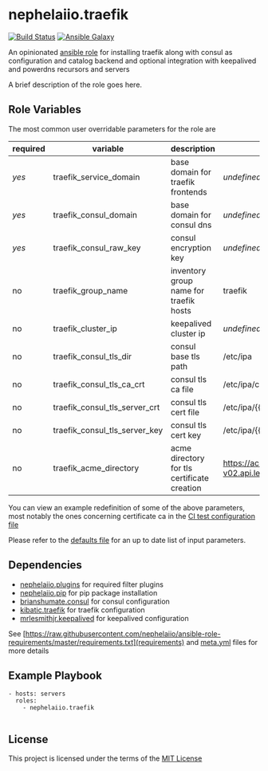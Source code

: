 nephelaiio.traefik
======================

[![Build Status](https://travis-ci.org/nephelaiio/ansible-traefik.svg?branch=master)](https://travis-ci.org/nephelaiio/ansible-role-traefik)
[![Ansible Galaxy](http://img.shields.io/badge/ansible--galaxy-nephelaiio.traefik-blue.svg)](https://galaxy.ansible.com/nephelaiio/traefik/)

An opinionated [ansible role](https://galaxy.ansible.com/nephelaiio/traefik) for installing traefik along with consul as configuration and catalog backend and optional integration with keepalived and powerdns recursors and servers

A brief description of the role goes here.

Role Variables
--------------

The most common user overridable parameters for the role are

| required | variable                      | description                                 | default                                        |
| ---      | ---                           | ---                                         | ---                                            |
| *yes*    | traefik_service_domain        | base domain for traefik frontends           | _undefined_                                    |
| *yes*    | traefik_consul_domain         | base domain for consul dns                  | _undefined_                                    |
| *yes*    | traefik_consul_raw_key        | consul encryption key                       | _undefined_                                    |
| no       | traefik_group_name            | inventory group name for traefik hosts      | traefik                                        |
| no       | traefik_cluster_ip            | keepalived cluster ip                       | _undefined_                                    |
| no       | traefik_consul_tls_dir        | consul base tls path                        | /etc/ipa                                       |
| no       | traefik_consul_tls_ca_crt     | consul tls ca file                          | /etc/ipa/ca.crt                                |
| no       | traefik_consul_tls_server_crt | consul tls cert file                        | /etc/ipa/{{ ansible_fqdn }}.crt                |
| no       | traefik_consul_tls_server_key | consul tls cert key                         | /etc/ipa/{{ ansible_fqdn }}.key                |
| no       | traefik_acme_directory        | acme directory for tls certificate creation | https://acme-v02.api.letsencrypt.org/directory |

You can view an example redefinition of some of the above parameters, most notably the ones concerning certificate ca in the [CI test configuration file](/molecule/default/molecule.yml)

Please refer to the [defaults file](/defaults/main.yml) for an up to date list of input parameters.

Dependencies
------------

* [nephelaiio.plugins](https://github.com/nephelaiio/plugins) for required filter plugins
* [nephelaiio.pip](https://github.com/nephelaiio/pip) for pip package installation
* [brianshumate.consul](https://github.com/brianshumate/ansible-consul) for consul configuration
* [kibatic.traefik](https://github.com/kibatic/ansible-traefik) for traefik configuration
* [mrlesmithjr.keepalived](https://github.com/mrlesmithjr/ansible-keepalived) for keepalived configuration

See [https://raw.githubusercontent.com/nephelaiio/ansible-role-requirements/master/requirements.txt](requirements) and [meta.yml](meta) files for more details

Example Playbook
----------------

```
- hosts: servers
  roles:
    - nephelaiio.traefik
  
```

License
-------

This project is licensed under the terms of the [MIT License](/LICENSE)
